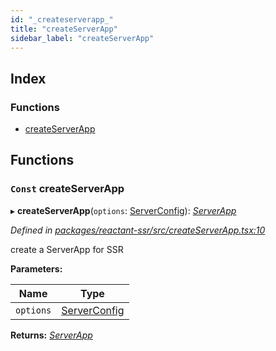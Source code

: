 ```yaml
---
id: "_createserverapp_"
title: "createServerApp"
sidebar_label: "createServerApp"
---
```


## Index

### Functions

* [createServerApp](_createserverapp_.md#const-createserverapp)

## Functions

### `Const` createServerApp

▸ **createServerApp**(`options`: [ServerConfig](../interfaces/_interfaces_.serverconfig.md)): *[ServerApp](../interfaces/_interfaces_.serverapp.md)*

*Defined in [packages/reactant-ssr/src/createServerApp.tsx:10](https://github.com/unadlib/reactant/blob/1f3f457d/packages/reactant-ssr/src/createServerApp.tsx#L10)*

create a ServerApp for SSR

**Parameters:**

Name | Type |
------ | ------ |
`options` | [ServerConfig](../interfaces/_interfaces_.serverconfig.md) |

**Returns:** *[ServerApp](../interfaces/_interfaces_.serverapp.md)*
